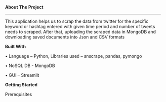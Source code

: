 **About The Project**
______________________________________________________________________________________________________________________________________________________________
This application helps us to scrap the data from twitter for the specific keyword or hashtag entered with given time period and number of tweets needs to scraped. After that, uploading the scraped data in MongoDB and downloading saved documents into Json and CSV formats

**Built With**

•	Language – Python, Libraries used – snscrape, pandas, pymongo

•	NoSQL DB - MongoDB

•	GUI – Streamlit

**Getting Started**

Prerequisites





